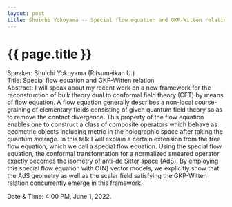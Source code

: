 ```yaml
---
layout: post
title: Shuichi Yokoyama -- Special flow equation and GKP-Witten relation
---
```


{{ page.title }}
================

Speaker: Shuichi Yokoyama (Ritsumeikan U.)  
Title: Special flow equation and GKP-Witten relation  
Abstract: I will speak about my recent work on a new framework for the reconstruction of bulk theory dual to conformal field theory (CFT) by means of flow equation. A flow equation generally describes a non-local course-graining of elementary fields consisting of given quantum field theory so as to remove the contact divergence. This property of the flow equation enables one to construct a class of composite operators which behave as geometric objects including metric in the holographic space after taking the quantum average. In this talk I will explain a certain extension from the free flow equation, which we call a special flow equation. Using the special flow equation, the conformal transformation for a normalized smeared operator exactly becomes the isometry of anti-de Sitter space (AdS). By employing this special flow equation with O(N) vector models, we explicitly show that the AdS geometry as well as the scalar field satisfying the GKP-Witten relation concurrently emerge in this framework.  

Date & Time: 4:00 PM, June 1, 2022.

